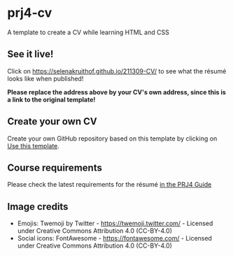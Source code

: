 # prj4-cv

A template to create a CV while learning HTML and CSS

## See it live!

Click on https://selenakruithof.github.io/211309-CV/ to see what the résumé looks like when published!

 **Please replace the address above by your CV's own address, since this is a link to the original template!**

## Create your own CV

Create your own GitHub repository based on this template by clicking on
[Use this template](https://github.com/buas-media-interactive/prj4-cv/generate).

## Course requirements

Please check the latest requirements for the résumé [in the PRJ4 Guide](https://buas-media-interactive.github.io/prj4-guide/checklist-individual.html)

## Image credits

- Emojis: Twemoji by Twitter - https://twemoji.twitter.com/ - Licensed under Creative Commons Attribution 4.0 (CC-BY-4.0)
- Social icons: FontAwesome - https://fontawesome.com/ - Licensed under Creative Commons Attribution 4.0 (CC-BY-4.0)
